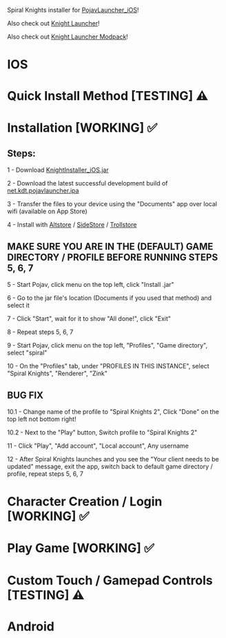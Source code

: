 Spiral Knights installer for [PojavLauncher_iOS](https://github.com/PojavLauncherTeam/PojavLauncher_iOS)!

Also check out [Knight Launcher](https://github.com/lucas-allegri/KnightLauncher/releases)!

Also check out [Knight Launcher Modpack](https://github.com/SirDank/Spiral-Knights-Modpack)!

# IOS

# Quick Install Method [TESTING] ⚠️

# Installation [WORKING] ✅

## Steps:

1 - Download [KnightInstaller_iOS.jar](https://github.com/SirDank/KnightInstaller_iOS/releases)

2 - Download the latest successful development build of [net.kdt.pojavlauncher.ipa](https://github.com/PojavLauncherTeam/PojavLauncher_iOS/actions/)

3 - Transfer the files to your device using the "Documents" app over local wifi (available on App Store)

4 - Install with [Altstore](https://altstore.io/) / [SideStore](https://sidestore.io/) / [Trollstore](https://trollstore.app/)

## MAKE SURE YOU ARE IN THE (DEFAULT) GAME DIRECTORY / PROFILE BEFORE RUNNING STEPS 5, 6, 7

5 - Start Pojav, click menu on the top left, click "Install .jar"

6 - Go to the jar file's location (Documents if you used that method) and select it

7 - Click "Start", wait for it to show "All done!", click "Exit"

8 - Repeat steps 5, 6, 7

9 - Start Pojav, click menu on the top left, "Profiles", "Game directory", select "spiral"

10 - On the "Profiles" tab, under "PROFILES IN THIS INSTANCE", select "Spiral Knights", "Renderer", "Zink"

## BUG FIX

10.1 - Change name of the profile to "Spiral Knights 2", Click "Done" on the top left not bottom right!

10.2 - Next to the "Play" button, Switch profile to "Spiral Knights 2"

11 - Click "Play", "Add account", "Local account", Any username

12 - After Spiral Knights launches and you see the "Your client needs to be updated" message, exit the app, switch back to default game directory / profile, repeat steps 5, 6, 7

# Character Creation / Login [WORKING] ✅

# Play Game [WORKING] ✅

# Custom Touch / Gamepad Controls [TESTING] ⚠️

# Android
